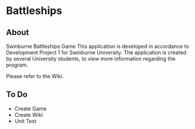 # Battleships

## About
Swinburne Battleships Game
This application is developed in accordance to Development Project 1 for Swinburne University. The application is created by several University students, to view more information regarding the program. 

Please refer to the Wiki.

## To Do
-  Create Game
-  Create Wiki
-  Unit Test 
